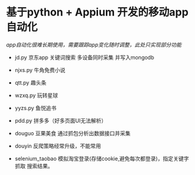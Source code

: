 # 基于python + Appium 开发的移动app自动化

*app自动化很难长期使用，需要跟踪app变化随时调整，此处只实现部分功能*

- jd.py   京东app 关键词搜索 多设备同时采集 并写入mongodb

- njxs.py 牛角免费小说

- qtt.py  趣头条

- wzxq.py 玩转星球

- yyzs.py 鱼悦追书

- pdd.py  拼多多（好多页面UI无法解析）

- douguo  豆果美食 通过抓包分析出数据接口并采集

- douyin  反爬策略经常升级，不能常用

- selenium_taobao	模拟淘宝登录(存储cookie,避免每次都登录)，指定关键字抓取 搜索结果。